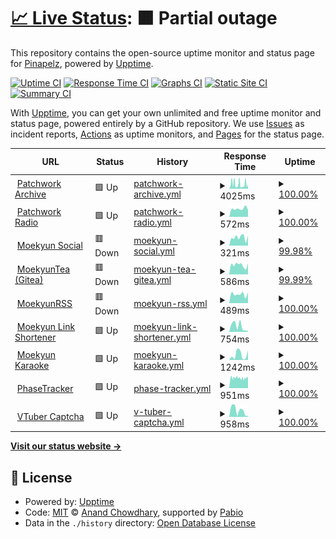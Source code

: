 # [📈 Live Status](https://status.moekyun.me): <!--live status--> **🟧 Partial outage**

This repository contains the open-source uptime monitor and status page for [Pinapelz](https://pinapelz.com), powered by [Upptime](https://github.com/upptime/upptime).

[![Uptime CI](https://github.com/pinapelz/upptime/workflows/Uptime%20CI/badge.svg)](https://github.com/pinapelz/upptime/actions?query=workflow%3A%22Uptime+CI%22)
[![Response Time CI](https://github.com/pinapelz/upptime/workflows/Response%20Time%20CI/badge.svg)](https://github.com/pinapelz/upptime/actions?query=workflow%3A%22Response+Time+CI%22)
[![Graphs CI](https://github.com/pinapelz/upptime/workflows/Graphs%20CI/badge.svg)](https://github.com/pinapelz/upptime/actions?query=workflow%3A%22Graphs+CI%22)
[![Static Site CI](https://github.com/pinapelz/upptime/workflows/Static%20Site%20CI/badge.svg)](https://github.com/pinapelz/upptime/actions?query=workflow%3A%22Static+Site+CI%22)
[![Summary CI](https://github.com/pinapelz/upptime/workflows/Summary%20CI/badge.svg)](https://github.com/pinapelz/upptime/actions?query=workflow%3A%22Summary+CI%22)

With [Upptime](https://upptime.js.org), you can get your own unlimited and free uptime monitor and status page, powered entirely by a GitHub repository. We use [Issues](https://github.com/pinapelz/upptime/issues) as incident reports, [Actions](https://github.com/pinapelz/upptime/actions) as uptime monitors, and [Pages](https://status.moekyun.me) for the status page.

<!--start: status pages-->
<!-- This summary is generated by Upptime (https://github.com/upptime/upptime) -->
<!-- Do not edit this manually, your changes will be overwritten -->
<!-- prettier-ignore -->
| URL | Status | History | Response Time | Uptime |
| --- | ------ | ------- | ------------- | ------ |
| <img alt="" src="https://icons.duckduckgo.com/ip3/archive.pinapelz.moe.ico" height="13"> [Patchwork Archive](https://archive.pinapelz.moe/api/database/status) | 🟩 Up | [patchwork-archive.yml](https://github.com/pinapelz/upptime/commits/HEAD/history/patchwork-archive.yml) | <details><summary><img alt="Response time graph" src="./graphs/patchwork-archive/response-time-week.png" height="20"> 4025ms</summary><br><a href="https://status.moekyun.me/history/patchwork-archive"><img alt="Response time 4510" src="https://img.shields.io/endpoint?url=https%3A%2F%2Fraw.githubusercontent.com%2Fpinapelz%2Fupptime%2FHEAD%2Fapi%2Fpatchwork-archive%2Fresponse-time.json"></a><br><a href="https://status.moekyun.me/history/patchwork-archive"><img alt="24-hour response time 4010" src="https://img.shields.io/endpoint?url=https%3A%2F%2Fraw.githubusercontent.com%2Fpinapelz%2Fupptime%2FHEAD%2Fapi%2Fpatchwork-archive%2Fresponse-time-day.json"></a><br><a href="https://status.moekyun.me/history/patchwork-archive"><img alt="7-day response time 4025" src="https://img.shields.io/endpoint?url=https%3A%2F%2Fraw.githubusercontent.com%2Fpinapelz%2Fupptime%2FHEAD%2Fapi%2Fpatchwork-archive%2Fresponse-time-week.json"></a><br><a href="https://status.moekyun.me/history/patchwork-archive"><img alt="30-day response time 4510" src="https://img.shields.io/endpoint?url=https%3A%2F%2Fraw.githubusercontent.com%2Fpinapelz%2Fupptime%2FHEAD%2Fapi%2Fpatchwork-archive%2Fresponse-time-month.json"></a><br><a href="https://status.moekyun.me/history/patchwork-archive"><img alt="1-year response time 4510" src="https://img.shields.io/endpoint?url=https%3A%2F%2Fraw.githubusercontent.com%2Fpinapelz%2Fupptime%2FHEAD%2Fapi%2Fpatchwork-archive%2Fresponse-time-year.json"></a></details> | <details><summary><a href="https://status.moekyun.me/history/patchwork-archive">100.00%</a></summary><a href="https://status.moekyun.me/history/patchwork-archive"><img alt="All-time uptime 99.94%" src="https://img.shields.io/endpoint?url=https%3A%2F%2Fraw.githubusercontent.com%2Fpinapelz%2Fupptime%2FHEAD%2Fapi%2Fpatchwork-archive%2Fuptime.json"></a><br><a href="https://status.moekyun.me/history/patchwork-archive"><img alt="24-hour uptime 100.00%" src="https://img.shields.io/endpoint?url=https%3A%2F%2Fraw.githubusercontent.com%2Fpinapelz%2Fupptime%2FHEAD%2Fapi%2Fpatchwork-archive%2Fuptime-day.json"></a><br><a href="https://status.moekyun.me/history/patchwork-archive"><img alt="7-day uptime 100.00%" src="https://img.shields.io/endpoint?url=https%3A%2F%2Fraw.githubusercontent.com%2Fpinapelz%2Fupptime%2FHEAD%2Fapi%2Fpatchwork-archive%2Fuptime-week.json"></a><br><a href="https://status.moekyun.me/history/patchwork-archive"><img alt="30-day uptime 99.94%" src="https://img.shields.io/endpoint?url=https%3A%2F%2Fraw.githubusercontent.com%2Fpinapelz%2Fupptime%2FHEAD%2Fapi%2Fpatchwork-archive%2Fuptime-month.json"></a><br><a href="https://status.moekyun.me/history/patchwork-archive"><img alt="1-year uptime 99.94%" src="https://img.shields.io/endpoint?url=https%3A%2F%2Fraw.githubusercontent.com%2Fpinapelz%2Fupptime%2FHEAD%2Fapi%2Fpatchwork-archive%2Fuptime-year.json"></a></details>
| <img alt="" src="https://icons.duckduckgo.com/ip3/a4.asurahosting.com.ico" height="13"> [Patchwork Radio](https://a4.asurahosting.com/api/nowplaying_static/patchworkarchive.json) | 🟩 Up | [patchwork-radio.yml](https://github.com/pinapelz/upptime/commits/HEAD/history/patchwork-radio.yml) | <details><summary><img alt="Response time graph" src="./graphs/patchwork-radio/response-time-week.png" height="20"> 572ms</summary><br><a href="https://status.moekyun.me/history/patchwork-radio"><img alt="Response time 643" src="https://img.shields.io/endpoint?url=https%3A%2F%2Fraw.githubusercontent.com%2Fpinapelz%2Fupptime%2FHEAD%2Fapi%2Fpatchwork-radio%2Fresponse-time.json"></a><br><a href="https://status.moekyun.me/history/patchwork-radio"><img alt="24-hour response time 496" src="https://img.shields.io/endpoint?url=https%3A%2F%2Fraw.githubusercontent.com%2Fpinapelz%2Fupptime%2FHEAD%2Fapi%2Fpatchwork-radio%2Fresponse-time-day.json"></a><br><a href="https://status.moekyun.me/history/patchwork-radio"><img alt="7-day response time 572" src="https://img.shields.io/endpoint?url=https%3A%2F%2Fraw.githubusercontent.com%2Fpinapelz%2Fupptime%2FHEAD%2Fapi%2Fpatchwork-radio%2Fresponse-time-week.json"></a><br><a href="https://status.moekyun.me/history/patchwork-radio"><img alt="30-day response time 643" src="https://img.shields.io/endpoint?url=https%3A%2F%2Fraw.githubusercontent.com%2Fpinapelz%2Fupptime%2FHEAD%2Fapi%2Fpatchwork-radio%2Fresponse-time-month.json"></a><br><a href="https://status.moekyun.me/history/patchwork-radio"><img alt="1-year response time 643" src="https://img.shields.io/endpoint?url=https%3A%2F%2Fraw.githubusercontent.com%2Fpinapelz%2Fupptime%2FHEAD%2Fapi%2Fpatchwork-radio%2Fresponse-time-year.json"></a></details> | <details><summary><a href="https://status.moekyun.me/history/patchwork-radio">100.00%</a></summary><a href="https://status.moekyun.me/history/patchwork-radio"><img alt="All-time uptime 100.00%" src="https://img.shields.io/endpoint?url=https%3A%2F%2Fraw.githubusercontent.com%2Fpinapelz%2Fupptime%2FHEAD%2Fapi%2Fpatchwork-radio%2Fuptime.json"></a><br><a href="https://status.moekyun.me/history/patchwork-radio"><img alt="24-hour uptime 100.00%" src="https://img.shields.io/endpoint?url=https%3A%2F%2Fraw.githubusercontent.com%2Fpinapelz%2Fupptime%2FHEAD%2Fapi%2Fpatchwork-radio%2Fuptime-day.json"></a><br><a href="https://status.moekyun.me/history/patchwork-radio"><img alt="7-day uptime 100.00%" src="https://img.shields.io/endpoint?url=https%3A%2F%2Fraw.githubusercontent.com%2Fpinapelz%2Fupptime%2FHEAD%2Fapi%2Fpatchwork-radio%2Fuptime-week.json"></a><br><a href="https://status.moekyun.me/history/patchwork-radio"><img alt="30-day uptime 100.00%" src="https://img.shields.io/endpoint?url=https%3A%2F%2Fraw.githubusercontent.com%2Fpinapelz%2Fupptime%2FHEAD%2Fapi%2Fpatchwork-radio%2Fuptime-month.json"></a><br><a href="https://status.moekyun.me/history/patchwork-radio"><img alt="1-year uptime 100.00%" src="https://img.shields.io/endpoint?url=https%3A%2F%2Fraw.githubusercontent.com%2Fpinapelz%2Fupptime%2FHEAD%2Fapi%2Fpatchwork-radio%2Fuptime-year.json"></a></details>
| <img alt="" src="https://icons.duckduckgo.com/ip3/social.moekyun.me.ico" height="13"> [Moekyun Social](https://social.moekyun.me/api/server-info) | 🟥 Down | [moekyun-social.yml](https://github.com/pinapelz/upptime/commits/HEAD/history/moekyun-social.yml) | <details><summary><img alt="Response time graph" src="./graphs/moekyun-social/response-time-week.png" height="20"> 321ms</summary><br><a href="https://status.moekyun.me/history/moekyun-social"><img alt="Response time 278" src="https://img.shields.io/endpoint?url=https%3A%2F%2Fraw.githubusercontent.com%2Fpinapelz%2Fupptime%2FHEAD%2Fapi%2Fmoekyun-social%2Fresponse-time.json"></a><br><a href="https://status.moekyun.me/history/moekyun-social"><img alt="24-hour response time 391" src="https://img.shields.io/endpoint?url=https%3A%2F%2Fraw.githubusercontent.com%2Fpinapelz%2Fupptime%2FHEAD%2Fapi%2Fmoekyun-social%2Fresponse-time-day.json"></a><br><a href="https://status.moekyun.me/history/moekyun-social"><img alt="7-day response time 321" src="https://img.shields.io/endpoint?url=https%3A%2F%2Fraw.githubusercontent.com%2Fpinapelz%2Fupptime%2FHEAD%2Fapi%2Fmoekyun-social%2Fresponse-time-week.json"></a><br><a href="https://status.moekyun.me/history/moekyun-social"><img alt="30-day response time 278" src="https://img.shields.io/endpoint?url=https%3A%2F%2Fraw.githubusercontent.com%2Fpinapelz%2Fupptime%2FHEAD%2Fapi%2Fmoekyun-social%2Fresponse-time-month.json"></a><br><a href="https://status.moekyun.me/history/moekyun-social"><img alt="1-year response time 278" src="https://img.shields.io/endpoint?url=https%3A%2F%2Fraw.githubusercontent.com%2Fpinapelz%2Fupptime%2FHEAD%2Fapi%2Fmoekyun-social%2Fresponse-time-year.json"></a></details> | <details><summary><a href="https://status.moekyun.me/history/moekyun-social">99.98%</a></summary><a href="https://status.moekyun.me/history/moekyun-social"><img alt="All-time uptime 99.84%" src="https://img.shields.io/endpoint?url=https%3A%2F%2Fraw.githubusercontent.com%2Fpinapelz%2Fupptime%2FHEAD%2Fapi%2Fmoekyun-social%2Fuptime.json"></a><br><a href="https://status.moekyun.me/history/moekyun-social"><img alt="24-hour uptime 99.85%" src="https://img.shields.io/endpoint?url=https%3A%2F%2Fraw.githubusercontent.com%2Fpinapelz%2Fupptime%2FHEAD%2Fapi%2Fmoekyun-social%2Fuptime-day.json"></a><br><a href="https://status.moekyun.me/history/moekyun-social"><img alt="7-day uptime 99.98%" src="https://img.shields.io/endpoint?url=https%3A%2F%2Fraw.githubusercontent.com%2Fpinapelz%2Fupptime%2FHEAD%2Fapi%2Fmoekyun-social%2Fuptime-week.json"></a><br><a href="https://status.moekyun.me/history/moekyun-social"><img alt="30-day uptime 99.84%" src="https://img.shields.io/endpoint?url=https%3A%2F%2Fraw.githubusercontent.com%2Fpinapelz%2Fupptime%2FHEAD%2Fapi%2Fmoekyun-social%2Fuptime-month.json"></a><br><a href="https://status.moekyun.me/history/moekyun-social"><img alt="1-year uptime 99.84%" src="https://img.shields.io/endpoint?url=https%3A%2F%2Fraw.githubusercontent.com%2Fpinapelz%2Fupptime%2FHEAD%2Fapi%2Fmoekyun-social%2Fuptime-year.json"></a></details>
| <img alt="" src="https://icons.duckduckgo.com/ip3/git.moekyun.me.ico" height="13"> [MoekyunTea (Gitea)](https://git.moekyun.me) | 🟥 Down | [moekyun-tea-gitea.yml](https://github.com/pinapelz/upptime/commits/HEAD/history/moekyun-tea-gitea.yml) | <details><summary><img alt="Response time graph" src="./graphs/moekyun-tea-gitea/response-time-week.png" height="20"> 586ms</summary><br><a href="https://status.moekyun.me/history/moekyun-tea-gitea"><img alt="Response time 443" src="https://img.shields.io/endpoint?url=https%3A%2F%2Fraw.githubusercontent.com%2Fpinapelz%2Fupptime%2FHEAD%2Fapi%2Fmoekyun-tea-gitea%2Fresponse-time.json"></a><br><a href="https://status.moekyun.me/history/moekyun-tea-gitea"><img alt="24-hour response time 686" src="https://img.shields.io/endpoint?url=https%3A%2F%2Fraw.githubusercontent.com%2Fpinapelz%2Fupptime%2FHEAD%2Fapi%2Fmoekyun-tea-gitea%2Fresponse-time-day.json"></a><br><a href="https://status.moekyun.me/history/moekyun-tea-gitea"><img alt="7-day response time 586" src="https://img.shields.io/endpoint?url=https%3A%2F%2Fraw.githubusercontent.com%2Fpinapelz%2Fupptime%2FHEAD%2Fapi%2Fmoekyun-tea-gitea%2Fresponse-time-week.json"></a><br><a href="https://status.moekyun.me/history/moekyun-tea-gitea"><img alt="30-day response time 443" src="https://img.shields.io/endpoint?url=https%3A%2F%2Fraw.githubusercontent.com%2Fpinapelz%2Fupptime%2FHEAD%2Fapi%2Fmoekyun-tea-gitea%2Fresponse-time-month.json"></a><br><a href="https://status.moekyun.me/history/moekyun-tea-gitea"><img alt="1-year response time 443" src="https://img.shields.io/endpoint?url=https%3A%2F%2Fraw.githubusercontent.com%2Fpinapelz%2Fupptime%2FHEAD%2Fapi%2Fmoekyun-tea-gitea%2Fresponse-time-year.json"></a></details> | <details><summary><a href="https://status.moekyun.me/history/moekyun-tea-gitea">99.99%</a></summary><a href="https://status.moekyun.me/history/moekyun-tea-gitea"><img alt="All-time uptime 99.84%" src="https://img.shields.io/endpoint?url=https%3A%2F%2Fraw.githubusercontent.com%2Fpinapelz%2Fupptime%2FHEAD%2Fapi%2Fmoekyun-tea-gitea%2Fuptime.json"></a><br><a href="https://status.moekyun.me/history/moekyun-tea-gitea"><img alt="24-hour uptime 99.95%" src="https://img.shields.io/endpoint?url=https%3A%2F%2Fraw.githubusercontent.com%2Fpinapelz%2Fupptime%2FHEAD%2Fapi%2Fmoekyun-tea-gitea%2Fuptime-day.json"></a><br><a href="https://status.moekyun.me/history/moekyun-tea-gitea"><img alt="7-day uptime 99.99%" src="https://img.shields.io/endpoint?url=https%3A%2F%2Fraw.githubusercontent.com%2Fpinapelz%2Fupptime%2FHEAD%2Fapi%2Fmoekyun-tea-gitea%2Fuptime-week.json"></a><br><a href="https://status.moekyun.me/history/moekyun-tea-gitea"><img alt="30-day uptime 99.84%" src="https://img.shields.io/endpoint?url=https%3A%2F%2Fraw.githubusercontent.com%2Fpinapelz%2Fupptime%2FHEAD%2Fapi%2Fmoekyun-tea-gitea%2Fuptime-month.json"></a><br><a href="https://status.moekyun.me/history/moekyun-tea-gitea"><img alt="1-year uptime 99.84%" src="https://img.shields.io/endpoint?url=https%3A%2F%2Fraw.githubusercontent.com%2Fpinapelz%2Fupptime%2FHEAD%2Fapi%2Fmoekyun-tea-gitea%2Fuptime-year.json"></a></details>
| <img alt="" src="https://icons.duckduckgo.com/ip3/service.moekyun.me.ico" height="13"> [MoekyunRSS](https://service.moekyun.me/rss) | 🟥 Down | [moekyun-rss.yml](https://github.com/pinapelz/upptime/commits/HEAD/history/moekyun-rss.yml) | <details><summary><img alt="Response time graph" src="./graphs/moekyun-rss/response-time-week.png" height="20"> 489ms</summary><br><a href="https://status.moekyun.me/history/moekyun-rss"><img alt="Response time 343" src="https://img.shields.io/endpoint?url=https%3A%2F%2Fraw.githubusercontent.com%2Fpinapelz%2Fupptime%2FHEAD%2Fapi%2Fmoekyun-rss%2Fresponse-time.json"></a><br><a href="https://status.moekyun.me/history/moekyun-rss"><img alt="24-hour response time 590" src="https://img.shields.io/endpoint?url=https%3A%2F%2Fraw.githubusercontent.com%2Fpinapelz%2Fupptime%2FHEAD%2Fapi%2Fmoekyun-rss%2Fresponse-time-day.json"></a><br><a href="https://status.moekyun.me/history/moekyun-rss"><img alt="7-day response time 489" src="https://img.shields.io/endpoint?url=https%3A%2F%2Fraw.githubusercontent.com%2Fpinapelz%2Fupptime%2FHEAD%2Fapi%2Fmoekyun-rss%2Fresponse-time-week.json"></a><br><a href="https://status.moekyun.me/history/moekyun-rss"><img alt="30-day response time 343" src="https://img.shields.io/endpoint?url=https%3A%2F%2Fraw.githubusercontent.com%2Fpinapelz%2Fupptime%2FHEAD%2Fapi%2Fmoekyun-rss%2Fresponse-time-month.json"></a><br><a href="https://status.moekyun.me/history/moekyun-rss"><img alt="1-year response time 343" src="https://img.shields.io/endpoint?url=https%3A%2F%2Fraw.githubusercontent.com%2Fpinapelz%2Fupptime%2FHEAD%2Fapi%2Fmoekyun-rss%2Fresponse-time-year.json"></a></details> | <details><summary><a href="https://status.moekyun.me/history/moekyun-rss">100.00%</a></summary><a href="https://status.moekyun.me/history/moekyun-rss"><img alt="All-time uptime 99.85%" src="https://img.shields.io/endpoint?url=https%3A%2F%2Fraw.githubusercontent.com%2Fpinapelz%2Fupptime%2FHEAD%2Fapi%2Fmoekyun-rss%2Fuptime.json"></a><br><a href="https://status.moekyun.me/history/moekyun-rss"><img alt="24-hour uptime 99.99%" src="https://img.shields.io/endpoint?url=https%3A%2F%2Fraw.githubusercontent.com%2Fpinapelz%2Fupptime%2FHEAD%2Fapi%2Fmoekyun-rss%2Fuptime-day.json"></a><br><a href="https://status.moekyun.me/history/moekyun-rss"><img alt="7-day uptime 100.00%" src="https://img.shields.io/endpoint?url=https%3A%2F%2Fraw.githubusercontent.com%2Fpinapelz%2Fupptime%2FHEAD%2Fapi%2Fmoekyun-rss%2Fuptime-week.json"></a><br><a href="https://status.moekyun.me/history/moekyun-rss"><img alt="30-day uptime 99.85%" src="https://img.shields.io/endpoint?url=https%3A%2F%2Fraw.githubusercontent.com%2Fpinapelz%2Fupptime%2FHEAD%2Fapi%2Fmoekyun-rss%2Fuptime-month.json"></a><br><a href="https://status.moekyun.me/history/moekyun-rss"><img alt="1-year uptime 99.85%" src="https://img.shields.io/endpoint?url=https%3A%2F%2Fraw.githubusercontent.com%2Fpinapelz%2Fupptime%2FHEAD%2Fapi%2Fmoekyun-rss%2Fuptime-year.json"></a></details>
| <img alt="" src="https://icons.duckduckgo.com/ip3/link.moekyun.me.ico" height="13"> [Moekyun Link Shortener](https://link.moekyun.me/) | 🟩 Up | [moekyun-link-shortener.yml](https://github.com/pinapelz/upptime/commits/HEAD/history/moekyun-link-shortener.yml) | <details><summary><img alt="Response time graph" src="./graphs/moekyun-link-shortener/response-time-week.png" height="20"> 754ms</summary><br><a href="https://status.moekyun.me/history/moekyun-link-shortener"><img alt="Response time 1080" src="https://img.shields.io/endpoint?url=https%3A%2F%2Fraw.githubusercontent.com%2Fpinapelz%2Fupptime%2FHEAD%2Fapi%2Fmoekyun-link-shortener%2Fresponse-time.json"></a><br><a href="https://status.moekyun.me/history/moekyun-link-shortener"><img alt="24-hour response time 89" src="https://img.shields.io/endpoint?url=https%3A%2F%2Fraw.githubusercontent.com%2Fpinapelz%2Fupptime%2FHEAD%2Fapi%2Fmoekyun-link-shortener%2Fresponse-time-day.json"></a><br><a href="https://status.moekyun.me/history/moekyun-link-shortener"><img alt="7-day response time 754" src="https://img.shields.io/endpoint?url=https%3A%2F%2Fraw.githubusercontent.com%2Fpinapelz%2Fupptime%2FHEAD%2Fapi%2Fmoekyun-link-shortener%2Fresponse-time-week.json"></a><br><a href="https://status.moekyun.me/history/moekyun-link-shortener"><img alt="30-day response time 1080" src="https://img.shields.io/endpoint?url=https%3A%2F%2Fraw.githubusercontent.com%2Fpinapelz%2Fupptime%2FHEAD%2Fapi%2Fmoekyun-link-shortener%2Fresponse-time-month.json"></a><br><a href="https://status.moekyun.me/history/moekyun-link-shortener"><img alt="1-year response time 1080" src="https://img.shields.io/endpoint?url=https%3A%2F%2Fraw.githubusercontent.com%2Fpinapelz%2Fupptime%2FHEAD%2Fapi%2Fmoekyun-link-shortener%2Fresponse-time-year.json"></a></details> | <details><summary><a href="https://status.moekyun.me/history/moekyun-link-shortener">100.00%</a></summary><a href="https://status.moekyun.me/history/moekyun-link-shortener"><img alt="All-time uptime 100.00%" src="https://img.shields.io/endpoint?url=https%3A%2F%2Fraw.githubusercontent.com%2Fpinapelz%2Fupptime%2FHEAD%2Fapi%2Fmoekyun-link-shortener%2Fuptime.json"></a><br><a href="https://status.moekyun.me/history/moekyun-link-shortener"><img alt="24-hour uptime 100.00%" src="https://img.shields.io/endpoint?url=https%3A%2F%2Fraw.githubusercontent.com%2Fpinapelz%2Fupptime%2FHEAD%2Fapi%2Fmoekyun-link-shortener%2Fuptime-day.json"></a><br><a href="https://status.moekyun.me/history/moekyun-link-shortener"><img alt="7-day uptime 100.00%" src="https://img.shields.io/endpoint?url=https%3A%2F%2Fraw.githubusercontent.com%2Fpinapelz%2Fupptime%2FHEAD%2Fapi%2Fmoekyun-link-shortener%2Fuptime-week.json"></a><br><a href="https://status.moekyun.me/history/moekyun-link-shortener"><img alt="30-day uptime 100.00%" src="https://img.shields.io/endpoint?url=https%3A%2F%2Fraw.githubusercontent.com%2Fpinapelz%2Fupptime%2FHEAD%2Fapi%2Fmoekyun-link-shortener%2Fuptime-month.json"></a><br><a href="https://status.moekyun.me/history/moekyun-link-shortener"><img alt="1-year uptime 100.00%" src="https://img.shields.io/endpoint?url=https%3A%2F%2Fraw.githubusercontent.com%2Fpinapelz%2Fupptime%2FHEAD%2Fapi%2Fmoekyun-link-shortener%2Fuptime-year.json"></a></details>
| <img alt="" src="https://icons.duckduckgo.com/ip3/karaoke.moekyun.me.ico" height="13"> [Moekyun Karaoke](https://karaoke.moekyun.me/) | 🟩 Up | [moekyun-karaoke.yml](https://github.com/pinapelz/upptime/commits/HEAD/history/moekyun-karaoke.yml) | <details><summary><img alt="Response time graph" src="./graphs/moekyun-karaoke/response-time-week.png" height="20"> 1242ms</summary><br><a href="https://status.moekyun.me/history/moekyun-karaoke"><img alt="Response time 447" src="https://img.shields.io/endpoint?url=https%3A%2F%2Fraw.githubusercontent.com%2Fpinapelz%2Fupptime%2FHEAD%2Fapi%2Fmoekyun-karaoke%2Fresponse-time.json"></a><br><a href="https://status.moekyun.me/history/moekyun-karaoke"><img alt="24-hour response time 2247" src="https://img.shields.io/endpoint?url=https%3A%2F%2Fraw.githubusercontent.com%2Fpinapelz%2Fupptime%2FHEAD%2Fapi%2Fmoekyun-karaoke%2Fresponse-time-day.json"></a><br><a href="https://status.moekyun.me/history/moekyun-karaoke"><img alt="7-day response time 1242" src="https://img.shields.io/endpoint?url=https%3A%2F%2Fraw.githubusercontent.com%2Fpinapelz%2Fupptime%2FHEAD%2Fapi%2Fmoekyun-karaoke%2Fresponse-time-week.json"></a><br><a href="https://status.moekyun.me/history/moekyun-karaoke"><img alt="30-day response time 447" src="https://img.shields.io/endpoint?url=https%3A%2F%2Fraw.githubusercontent.com%2Fpinapelz%2Fupptime%2FHEAD%2Fapi%2Fmoekyun-karaoke%2Fresponse-time-month.json"></a><br><a href="https://status.moekyun.me/history/moekyun-karaoke"><img alt="1-year response time 447" src="https://img.shields.io/endpoint?url=https%3A%2F%2Fraw.githubusercontent.com%2Fpinapelz%2Fupptime%2FHEAD%2Fapi%2Fmoekyun-karaoke%2Fresponse-time-year.json"></a></details> | <details><summary><a href="https://status.moekyun.me/history/moekyun-karaoke">100.00%</a></summary><a href="https://status.moekyun.me/history/moekyun-karaoke"><img alt="All-time uptime 100.00%" src="https://img.shields.io/endpoint?url=https%3A%2F%2Fraw.githubusercontent.com%2Fpinapelz%2Fupptime%2FHEAD%2Fapi%2Fmoekyun-karaoke%2Fuptime.json"></a><br><a href="https://status.moekyun.me/history/moekyun-karaoke"><img alt="24-hour uptime 100.00%" src="https://img.shields.io/endpoint?url=https%3A%2F%2Fraw.githubusercontent.com%2Fpinapelz%2Fupptime%2FHEAD%2Fapi%2Fmoekyun-karaoke%2Fuptime-day.json"></a><br><a href="https://status.moekyun.me/history/moekyun-karaoke"><img alt="7-day uptime 100.00%" src="https://img.shields.io/endpoint?url=https%3A%2F%2Fraw.githubusercontent.com%2Fpinapelz%2Fupptime%2FHEAD%2Fapi%2Fmoekyun-karaoke%2Fuptime-week.json"></a><br><a href="https://status.moekyun.me/history/moekyun-karaoke"><img alt="30-day uptime 100.00%" src="https://img.shields.io/endpoint?url=https%3A%2F%2Fraw.githubusercontent.com%2Fpinapelz%2Fupptime%2FHEAD%2Fapi%2Fmoekyun-karaoke%2Fuptime-month.json"></a><br><a href="https://status.moekyun.me/history/moekyun-karaoke"><img alt="1-year uptime 100.00%" src="https://img.shields.io/endpoint?url=https%3A%2F%2Fraw.githubusercontent.com%2Fpinapelz%2Fupptime%2FHEAD%2Fapi%2Fmoekyun-karaoke%2Fuptime-year.json"></a></details>
| <img alt="" src="https://icons.duckduckgo.com/ip3/api.phase-tracker.com.ico" height="13"> [PhaseTracker](https://api.phase-tracker.com/api/channel/Erina%20Makina) | 🟩 Up | [phase-tracker.yml](https://github.com/pinapelz/upptime/commits/HEAD/history/phase-tracker.yml) | <details><summary><img alt="Response time graph" src="./graphs/phase-tracker/response-time-week.png" height="20"> 951ms</summary><br><a href="https://status.moekyun.me/history/phase-tracker"><img alt="Response time 947" src="https://img.shields.io/endpoint?url=https%3A%2F%2Fraw.githubusercontent.com%2Fpinapelz%2Fupptime%2FHEAD%2Fapi%2Fphase-tracker%2Fresponse-time.json"></a><br><a href="https://status.moekyun.me/history/phase-tracker"><img alt="24-hour response time 987" src="https://img.shields.io/endpoint?url=https%3A%2F%2Fraw.githubusercontent.com%2Fpinapelz%2Fupptime%2FHEAD%2Fapi%2Fphase-tracker%2Fresponse-time-day.json"></a><br><a href="https://status.moekyun.me/history/phase-tracker"><img alt="7-day response time 951" src="https://img.shields.io/endpoint?url=https%3A%2F%2Fraw.githubusercontent.com%2Fpinapelz%2Fupptime%2FHEAD%2Fapi%2Fphase-tracker%2Fresponse-time-week.json"></a><br><a href="https://status.moekyun.me/history/phase-tracker"><img alt="30-day response time 947" src="https://img.shields.io/endpoint?url=https%3A%2F%2Fraw.githubusercontent.com%2Fpinapelz%2Fupptime%2FHEAD%2Fapi%2Fphase-tracker%2Fresponse-time-month.json"></a><br><a href="https://status.moekyun.me/history/phase-tracker"><img alt="1-year response time 947" src="https://img.shields.io/endpoint?url=https%3A%2F%2Fraw.githubusercontent.com%2Fpinapelz%2Fupptime%2FHEAD%2Fapi%2Fphase-tracker%2Fresponse-time-year.json"></a></details> | <details><summary><a href="https://status.moekyun.me/history/phase-tracker">100.00%</a></summary><a href="https://status.moekyun.me/history/phase-tracker"><img alt="All-time uptime 99.79%" src="https://img.shields.io/endpoint?url=https%3A%2F%2Fraw.githubusercontent.com%2Fpinapelz%2Fupptime%2FHEAD%2Fapi%2Fphase-tracker%2Fuptime.json"></a><br><a href="https://status.moekyun.me/history/phase-tracker"><img alt="24-hour uptime 100.00%" src="https://img.shields.io/endpoint?url=https%3A%2F%2Fraw.githubusercontent.com%2Fpinapelz%2Fupptime%2FHEAD%2Fapi%2Fphase-tracker%2Fuptime-day.json"></a><br><a href="https://status.moekyun.me/history/phase-tracker"><img alt="7-day uptime 100.00%" src="https://img.shields.io/endpoint?url=https%3A%2F%2Fraw.githubusercontent.com%2Fpinapelz%2Fupptime%2FHEAD%2Fapi%2Fphase-tracker%2Fuptime-week.json"></a><br><a href="https://status.moekyun.me/history/phase-tracker"><img alt="30-day uptime 99.79%" src="https://img.shields.io/endpoint?url=https%3A%2F%2Fraw.githubusercontent.com%2Fpinapelz%2Fupptime%2FHEAD%2Fapi%2Fphase-tracker%2Fuptime-month.json"></a><br><a href="https://status.moekyun.me/history/phase-tracker"><img alt="1-year uptime 99.79%" src="https://img.shields.io/endpoint?url=https%3A%2F%2Fraw.githubusercontent.com%2Fpinapelz%2Fupptime%2FHEAD%2Fapi%2Fphase-tracker%2Fuptime-year.json"></a></details>
| <img alt="" src="https://icons.duckduckgo.com/ip3/vtuber-captcha.vercel.app.ico" height="13"> [VTuber Captcha](https://vtuber-captcha.vercel.app/api/affiliation/Hololive) | 🟩 Up | [v-tuber-captcha.yml](https://github.com/pinapelz/upptime/commits/HEAD/history/v-tuber-captcha.yml) | <details><summary><img alt="Response time graph" src="./graphs/v-tuber-captcha/response-time-week.png" height="20"> 958ms</summary><br><a href="https://status.moekyun.me/history/v-tuber-captcha"><img alt="Response time 1230" src="https://img.shields.io/endpoint?url=https%3A%2F%2Fraw.githubusercontent.com%2Fpinapelz%2Fupptime%2FHEAD%2Fapi%2Fv-tuber-captcha%2Fresponse-time.json"></a><br><a href="https://status.moekyun.me/history/v-tuber-captcha"><img alt="24-hour response time 140" src="https://img.shields.io/endpoint?url=https%3A%2F%2Fraw.githubusercontent.com%2Fpinapelz%2Fupptime%2FHEAD%2Fapi%2Fv-tuber-captcha%2Fresponse-time-day.json"></a><br><a href="https://status.moekyun.me/history/v-tuber-captcha"><img alt="7-day response time 958" src="https://img.shields.io/endpoint?url=https%3A%2F%2Fraw.githubusercontent.com%2Fpinapelz%2Fupptime%2FHEAD%2Fapi%2Fv-tuber-captcha%2Fresponse-time-week.json"></a><br><a href="https://status.moekyun.me/history/v-tuber-captcha"><img alt="30-day response time 1230" src="https://img.shields.io/endpoint?url=https%3A%2F%2Fraw.githubusercontent.com%2Fpinapelz%2Fupptime%2FHEAD%2Fapi%2Fv-tuber-captcha%2Fresponse-time-month.json"></a><br><a href="https://status.moekyun.me/history/v-tuber-captcha"><img alt="1-year response time 1230" src="https://img.shields.io/endpoint?url=https%3A%2F%2Fraw.githubusercontent.com%2Fpinapelz%2Fupptime%2FHEAD%2Fapi%2Fv-tuber-captcha%2Fresponse-time-year.json"></a></details> | <details><summary><a href="https://status.moekyun.me/history/v-tuber-captcha">100.00%</a></summary><a href="https://status.moekyun.me/history/v-tuber-captcha"><img alt="All-time uptime 91.37%" src="https://img.shields.io/endpoint?url=https%3A%2F%2Fraw.githubusercontent.com%2Fpinapelz%2Fupptime%2FHEAD%2Fapi%2Fv-tuber-captcha%2Fuptime.json"></a><br><a href="https://status.moekyun.me/history/v-tuber-captcha"><img alt="24-hour uptime 100.00%" src="https://img.shields.io/endpoint?url=https%3A%2F%2Fraw.githubusercontent.com%2Fpinapelz%2Fupptime%2FHEAD%2Fapi%2Fv-tuber-captcha%2Fuptime-day.json"></a><br><a href="https://status.moekyun.me/history/v-tuber-captcha"><img alt="7-day uptime 100.00%" src="https://img.shields.io/endpoint?url=https%3A%2F%2Fraw.githubusercontent.com%2Fpinapelz%2Fupptime%2FHEAD%2Fapi%2Fv-tuber-captcha%2Fuptime-week.json"></a><br><a href="https://status.moekyun.me/history/v-tuber-captcha"><img alt="30-day uptime 91.37%" src="https://img.shields.io/endpoint?url=https%3A%2F%2Fraw.githubusercontent.com%2Fpinapelz%2Fupptime%2FHEAD%2Fapi%2Fv-tuber-captcha%2Fuptime-month.json"></a><br><a href="https://status.moekyun.me/history/v-tuber-captcha"><img alt="1-year uptime 91.37%" src="https://img.shields.io/endpoint?url=https%3A%2F%2Fraw.githubusercontent.com%2Fpinapelz%2Fupptime%2FHEAD%2Fapi%2Fv-tuber-captcha%2Fuptime-year.json"></a></details>

<!--end: status pages-->

[**Visit our status website →**](https://status.moekyun.me)

## 📄 License

- Powered by: [Upptime](https://github.com/upptime/upptime)
- Code: [MIT](./LICENSE) © [Anand Chowdhary](https://anandchowdhary.com), supported by [Pabio](https://pabio.com)
- Data in the `./history` directory: [Open Database License](https://opendatacommons.org/licenses/odbl/1-0/)
